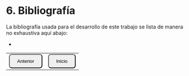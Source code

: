 # 6. Bibliografía
La bibliografía usada para el desarrollo de este trabajo se lista de manera no exhaustiva aquí abajo:

- 


<table>
  <tr>
    <td><a href="Cap6.md"><button style="border-radius: 7px; padding: 10px 20px;">Anterior</button></a></td>
    <td><a href="README.md"><button style="border-radius: 7px; padding: 10px 20px;">Inicio</button></a></td>
  </tr>
</table>